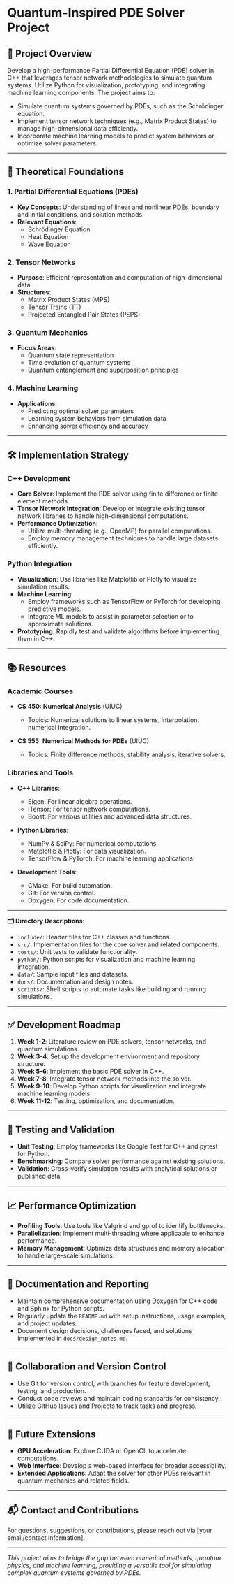 # Quantum-Inspired PDE Solver Project

## 📌 Project Overview

Develop a high-performance Partial Differential Equation (PDE) solver in C++ that leverages tensor network methodologies to simulate quantum systems. Utilize Python for visualization, prototyping, and integrating machine learning components. The project aims to:

- Simulate quantum systems governed by PDEs, such as the Schrödinger equation.
- Implement tensor network techniques (e.g., Matrix Product States) to manage high-dimensional data efficiently.
- Incorporate machine learning models to predict system behaviors or optimize solver parameters.

---

## 🧠 Theoretical Foundations

### 1. Partial Differential Equations (PDEs)

- **Key Concepts**: Understanding of linear and nonlinear PDEs, boundary and initial conditions, and solution methods.
- **Relevant Equations**:
  - Schrödinger Equation
  - Heat Equation
  - Wave Equation

### 2. Tensor Networks

- **Purpose**: Efficient representation and computation of high-dimensional data.
- **Structures**:
  - Matrix Product States (MPS)
  - Tensor Trains (TT)
  - Projected Entangled Pair States (PEPS)

### 3. Quantum Mechanics

- **Focus Areas**:
  - Quantum state representation
  - Time evolution of quantum systems
  - Quantum entanglement and superposition principles

### 4. Machine Learning

- **Applications**:
  - Predicting optimal solver parameters
  - Learning system behaviors from simulation data
  - Enhancing solver efficiency and accuracy

---

## 🛠️ Implementation Strategy

### C++ Development

- **Core Solver**: Implement the PDE solver using finite difference or finite element methods.
- **Tensor Network Integration**: Develop or integrate existing tensor network libraries to handle high-dimensional computations.
- **Performance Optimization**:
  - Utilize multi-threading (e.g., OpenMP) for parallel computations.
  - Employ memory management techniques to handle large datasets efficiently.

### Python Integration

- **Visualization**: Use libraries like Matplotlib or Plotly to visualize simulation results.
- **Machine Learning**:
  - Employ frameworks such as TensorFlow or PyTorch for developing predictive models.
  - Integrate ML models to assist in parameter selection or to approximate solutions.
- **Prototyping**: Rapidly test and validate algorithms before implementing them in C++.

---

## 📚 Resources

### Academic Courses

- **CS 450: Numerical Analysis** (UIUC)
  - Topics: Numerical solutions to linear systems, interpolation, numerical integration.

- **CS 555: Numerical Methods for PDEs** (UIUC)
  - Topics: Finite difference methods, stability analysis, iterative solvers.

### Libraries and Tools

- **C++ Libraries**:
  - Eigen: For linear algebra operations.
  - ITensor: For tensor network computations.
  - Boost: For various utilities and advanced data structures.

- **Python Libraries**:
  - NumPy & SciPy: For numerical computations.
  - Matplotlib & Plotly: For data visualization.
  - TensorFlow & PyTorch: For machine learning applications.

- **Development Tools**:
  - CMake: For build automation.
  - Git: For version control.
  - Doxygen: For code documentation.

---

**🗂️ Directory Descriptions**:

- `include/`: Header files for C++ classes and functions.
- `src/`: Implementation files for the core solver and related components.
- `tests/`: Unit tests to validate functionality.
- `python/`: Python scripts for visualization and machine learning integration.
- `data/`: Sample input files and datasets.
- `docs/`: Documentation and design notes.
- `scripts/`: Shell scripts to automate tasks like building and running simulations.

---

## ✅ Development Roadmap

1. **Week 1-2**: Literature review on PDE solvers, tensor networks, and quantum simulations.
2. **Week 3-4**: Set up the development environment and repository structure.
3. **Week 5-6**: Implement the basic PDE solver in C++.
4. **Week 7-8**: Integrate tensor network methods into the solver.
5. **Week 9-10**: Develop Python scripts for visualization and integrate machine learning models.
6. **Week 11-12**: Testing, optimization, and documentation.

---

## 🧪 Testing and Validation

- **Unit Testing**: Employ frameworks like Google Test for C++ and pytest for Python.
- **Benchmarking**: Compare solver performance against existing solutions.
- **Validation**: Cross-verify simulation results with analytical solutions or published data.

---

## 📈 Performance Optimization

- **Profiling Tools**: Use tools like Valgrind and gprof to identify bottlenecks.
- **Parallelization**: Implement multi-threading where applicable to enhance performance.
- **Memory Management**: Optimize data structures and memory allocation to handle large-scale simulations.

---

## 📄 Documentation and Reporting

- Maintain comprehensive documentation using Doxygen for C++ code and Sphinx for Python scripts.
- Regularly update the `README.md` with setup instructions, usage examples, and project updates.
- Document design decisions, challenges faced, and solutions implemented in `docs/design_notes.md`.

---

## 🤝 Collaboration and Version Control

- Use Git for version control, with branches for feature development, testing, and production.
- Conduct code reviews and maintain coding standards for consistency.
- Utilize GitHub Issues and Projects to track tasks and progress.

---

## 🎯 Future Extensions

- **GPU Acceleration**: Explore CUDA or OpenCL to accelerate computations.
- **Web Interface**: Develop a web-based interface for broader accessibility.
- **Extended Applications**: Adapt the solver for other PDEs relevant in quantum mechanics and related fields.

---

## 📬 Contact and Contributions

For questions, suggestions, or contributions, please reach out via [your email/contact information].

---

*This project aims to bridge the gap between numerical methods, quantum physics, and machine learning, providing a versatile tool for simulating complex quantum systems governed by PDEs.*